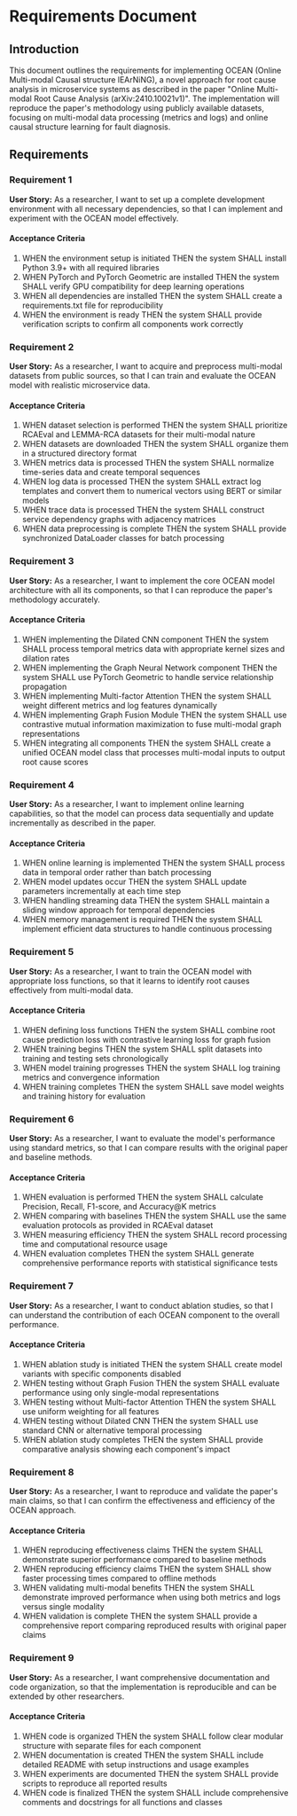 # Requirements Document

## Introduction

This document outlines the requirements for implementing OCEAN (Online Multi-modal Causal structure lEArNiNG), a novel approach for root cause analysis in microservice systems as described in the paper "Online Multi-modal Root Cause Analysis (arXiv:2410.10021v1)". The implementation will reproduce the paper's methodology using publicly available datasets, focusing on multi-modal data processing (metrics and logs) and online causal structure learning for fault diagnosis.

## Requirements

### Requirement 1

**User Story:** As a researcher, I want to set up a complete development environment with all necessary dependencies, so that I can implement and experiment with the OCEAN model effectively.

#### Acceptance Criteria

1. WHEN the environment setup is initiated THEN the system SHALL install Python 3.9+ with all required libraries
2. WHEN PyTorch and PyTorch Geometric are installed THEN the system SHALL verify GPU compatibility for deep learning operations
3. WHEN all dependencies are installed THEN the system SHALL create a requirements.txt file for reproducibility
4. WHEN the environment is ready THEN the system SHALL provide verification scripts to confirm all components work correctly

### Requirement 2

**User Story:** As a researcher, I want to acquire and preprocess multi-modal datasets from public sources, so that I can train and evaluate the OCEAN model with realistic microservice data.

#### Acceptance Criteria

1. WHEN dataset selection is performed THEN the system SHALL prioritize RCAEval and LEMMA-RCA datasets for their multi-modal nature
2. WHEN datasets are downloaded THEN the system SHALL organize them in a structured directory format
3. WHEN metrics data is processed THEN the system SHALL normalize time-series data and create temporal sequences
4. WHEN log data is processed THEN the system SHALL extract log templates and convert them to numerical vectors using BERT or similar models
5. WHEN trace data is processed THEN the system SHALL construct service dependency graphs with adjacency matrices
6. WHEN data preprocessing is complete THEN the system SHALL provide synchronized DataLoader classes for batch processing

### Requirement 3

**User Story:** As a researcher, I want to implement the core OCEAN model architecture with all its components, so that I can reproduce the paper's methodology accurately.

#### Acceptance Criteria

1. WHEN implementing the Dilated CNN component THEN the system SHALL process temporal metrics data with appropriate kernel sizes and dilation rates
2. WHEN implementing the Graph Neural Network component THEN the system SHALL use PyTorch Geometric to handle service relationship propagation
3. WHEN implementing Multi-factor Attention THEN the system SHALL weight different metrics and log features dynamically
4. WHEN implementing Graph Fusion Module THEN the system SHALL use contrastive mutual information maximization to fuse multi-modal graph representations
5. WHEN integrating all components THEN the system SHALL create a unified OCEAN model class that processes multi-modal inputs to output root cause scores

### Requirement 4

**User Story:** As a researcher, I want to implement online learning capabilities, so that the model can process data sequentially and update incrementally as described in the paper.

#### Acceptance Criteria

1. WHEN online learning is implemented THEN the system SHALL process data in temporal order rather than batch processing
2. WHEN model updates occur THEN the system SHALL update parameters incrementally at each time step
3. WHEN handling streaming data THEN the system SHALL maintain a sliding window approach for temporal dependencies
4. WHEN memory management is required THEN the system SHALL implement efficient data structures to handle continuous processing

### Requirement 5

**User Story:** As a researcher, I want to train the OCEAN model with appropriate loss functions, so that it learns to identify root causes effectively from multi-modal data.

#### Acceptance Criteria

1. WHEN defining loss functions THEN the system SHALL combine root cause prediction loss with contrastive learning loss for graph fusion
2. WHEN training begins THEN the system SHALL split datasets into training and testing sets chronologically
3. WHEN model training progresses THEN the system SHALL log training metrics and convergence information
4. WHEN training completes THEN the system SHALL save model weights and training history for evaluation

### Requirement 6

**User Story:** As a researcher, I want to evaluate the model's performance using standard metrics, so that I can compare results with the original paper and baseline methods.

#### Acceptance Criteria

1. WHEN evaluation is performed THEN the system SHALL calculate Precision, Recall, F1-score, and Accuracy@K metrics
2. WHEN comparing with baselines THEN the system SHALL use the same evaluation protocols as provided in RCAEval dataset
3. WHEN measuring efficiency THEN the system SHALL record processing time and computational resource usage
4. WHEN evaluation completes THEN the system SHALL generate comprehensive performance reports with statistical significance tests

### Requirement 7

**User Story:** As a researcher, I want to conduct ablation studies, so that I can understand the contribution of each OCEAN component to the overall performance.

#### Acceptance Criteria

1. WHEN ablation study is initiated THEN the system SHALL create model variants with specific components disabled
2. WHEN testing without Graph Fusion THEN the system SHALL evaluate performance using only single-modal representations
3. WHEN testing without Multi-factor Attention THEN the system SHALL use uniform weighting for all features
4. WHEN testing without Dilated CNN THEN the system SHALL use standard CNN or alternative temporal processing
5. WHEN ablation study completes THEN the system SHALL provide comparative analysis showing each component's impact

### Requirement 8

**User Story:** As a researcher, I want to reproduce and validate the paper's main claims, so that I can confirm the effectiveness and efficiency of the OCEAN approach.

#### Acceptance Criteria

1. WHEN reproducing effectiveness claims THEN the system SHALL demonstrate superior performance compared to baseline methods
2. WHEN reproducing efficiency claims THEN the system SHALL show faster processing times compared to offline methods
3. WHEN validating multi-modal benefits THEN the system SHALL demonstrate improved performance when using both metrics and logs versus single modality
4. WHEN validation is complete THEN the system SHALL provide a comprehensive report comparing reproduced results with original paper claims

### Requirement 9

**User Story:** As a researcher, I want comprehensive documentation and code organization, so that the implementation is reproducible and can be extended by other researchers.

#### Acceptance Criteria

1. WHEN code is organized THEN the system SHALL follow clear modular structure with separate files for each component
2. WHEN documentation is created THEN the system SHALL include detailed README with setup instructions and usage examples
3. WHEN experiments are documented THEN the system SHALL provide scripts to reproduce all reported results
4. WHEN code is finalized THEN the system SHALL include comprehensive comments and docstrings for all functions and classes